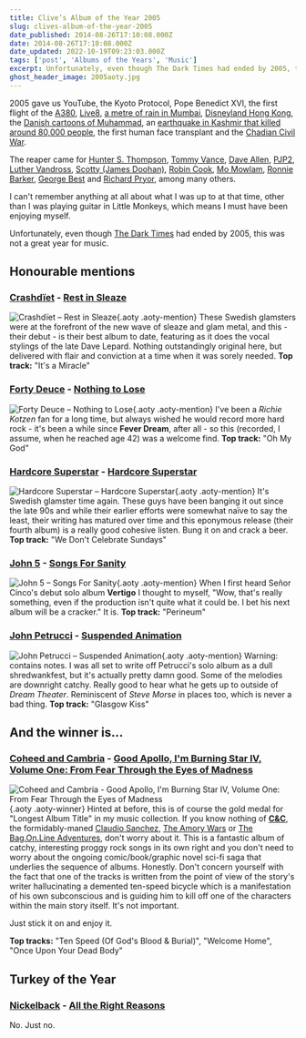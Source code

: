 ```yaml
---
title: Clive’s Album of the Year 2005
slug: clives-album-of-the-year-2005
date_published: 2014-08-26T17:10:08.000Z
date: 2014-08-26T17:10:08.000Z
date_updated: 2022-10-19T09:23:03.000Z
tags: ['post', 'Albums of the Years', 'Music']
excerpt: Unfortunately, even though The Dark Times had ended by 2005, this was not a great year for music.
ghost_header_image: 2005aoty.jpg
---
```


2005 gave us YouTube, the Kyoto Protocol, Pope Benedict XVI, the first flight of the [A380](http://en.wikipedia.org/wiki/Airbus_A380), [Live8](http://en.wikipedia.org/wiki/Live_8), [a metre of rain in Mumbai](http://en.wikipedia.org/wiki/Maharashtra_floods_of_2005), [Disneyland Hong Kong](http://en.wikipedia.org/wiki/Hong_Kong_Disneyland_Resort), the [Danish cartoons of Muhammad](http://en.wikipedia.org/wiki/Jyllands-Posten_Muhammad_cartoons_controversy), an [earthquake in Kashmir that killed around 80,000 people](http://en.wikipedia.org/wiki/2005_Kashmir_earthquake), the first human face transplant and the [Chadian Civil War](http://en.wikipedia.org/wiki/Chadian_Civil_War_(2005%E2%80%9310)).

The reaper came for [Hunter S. Thompson](http://en.wikipedia.org/wiki/Hunter_S._Thompson), [Tommy Vance](http://en.wikipedia.org/wiki/Tommy_Vance), [Dave Allen](http://en.wikipedia.org/wiki/Dave_Allen_(comedian)), [PJP2](http://en.wikipedia.org/wiki/Pope_John_Paul_II), [Luther Vandross](http://en.wikipedia.org/wiki/Luther_Vandross), [Scotty (James Doohan)](http://en.wikipedia.org/wiki/James_Doohan), [Robin Cook](http://en.wikipedia.org/wiki/Robin_Cook), [Mo Mowlam](http://en.wikipedia.org/wiki/Mo_Mowlam), [Ronnie Barker](http://en.wikipedia.org/wiki/Ronnie_Barker), [George Best](http://en.wikipedia.org/wiki/George_Best) and [Richard Pryor](http://en.wikipedia.org/wiki/Richard_Pryor), among many others.

I can't remember anything at all about what I was up to at that time, other than I was playing guitar in Little Monkeys, which means I must have been enjoying myself.

Unfortunately, even though [The Dark Times](/the-dark-times/) had ended by 2005, this was not a great year for music.

## Honourable mentions

### [Crashdïet](http://www.crashdiet.org/) - [Rest in Sleaze](http://www.amazon.co.uk/Rest-In-Sleaze-Crashdiet/dp/B000B6TRQ6/)

![Crashdïet – Rest in Sleaze](/public/images/2020/06/crashdiet_rest-in-sleaze.jpg){.aoty .aoty-mention} These Swedish glamsters were at the forefront of the new wave of sleaze and glam metal, and this - their debut - is their best album to date, featuring as it does the vocal stylings of the late Dave Lepard. Nothing outstandingly original here, but delivered with flair and conviction at a time when it was sorely needed. **Top track:** "It's a Miracle"

### [Forty Deuce](http://en.wikipedia.org/wiki/Nothing_to_Lose_%28Forty_Deuce_album%29) - [Nothing to Lose](http://www.amazon.co.uk/Nothing-Lose-Forty-Deuce/dp/B000H9I0Z6/)

![Forty Deuce – Nothing to Lose](/public/images/2020/06/forty-deuce_nothing-to-lose.jpg){.aoty .aoty-mention} I've been a *Richie Kotzen* fan for a long time, but always wished he would record more hard rock - it's been a while since **Fever Dream**, after all - so this (recorded, I assume, when he reached age 42) was a welcome find. **Top track:** "Oh My God"

### [Hardcore Superstar](http://www.hardcoresuperstar.com/) - [Hardcore Superstar](http://www.amazon.co.uk/Hardcore-Superstar/dp/B000GIWSA6/)

![Hardcore Superstar – Hardcore Superstar](/public/images/2020/06/hardcore-superstar_hardcore-superstar.jpg){.aoty .aoty-mention} It's Swedish glamster time again. These guys have been banging it out since the late 90s and while their earlier efforts were somewhat naïve to say the least, their writing has matured over time and this eponymous release (their fourth album) is a really good cohesive listen. Bung it on and crack a beer. **Top track:** "We Don't Celebrate Sundays"

### [John 5](http://www.john-5.com/) - [Songs For Sanity](http://www.amazon.co.uk/Songs-Sanity-John-5/dp/B000A87WOE/)

![John 5 – Songs For Sanity](/public/images/2020/06/john-5_songs-for-sanity.jpg){.aoty .aoty-mention} When I first heard Señor Cinco's debut solo album **Vertigo** I thought to myself, "Wow, that's really something, even if the production isn't quite what it could be. I bet his next album will be a cracker." It is. **Top track:** "Perineum"

### [John Petrucci](http://www.johnpetrucci.com/) - [Suspended Animation](http://www.amazon.co.uk/Suspended-Animation-Import-JOHN-PETRUCCI/dp/B0009ZEC2I/)

![John Petrucci – Suspended Animation](/public/images/2020/06/john-petrucci_suspended-animation.jpg){.aoty .aoty-mention} Warning: contains notes. I was all set to write off Petrucci's solo album as a dull shredwankfest, but it's actually pretty damn good. Some of the melodies are downright catchy. Really good to hear what he gets up to outside of *Dream Theater*. Reminiscent of *Steve Morse* in places too, which is never a bad thing. **Top track:** "Glasgow Kiss"

## And the winner is...

### [Coheed and Cambria](http://www.coheedandcambria.com/) - [Good Apollo, I'm Burning Star IV, Volume One: From Fear Through the Eyes of Madness](http://www.amazon.co.uk/Good-Apollo-Burning-Star-One/dp/B000AS1H9K/)
![Coheed and Cambria - Good Apollo, I'm Burning Star IV, Volume One: From Fear Through the Eyes of Madness](/public/images/2020/06/coheed-and-cambria_good-apollo-im-burning-star-iv-from-fear-through-the-eyes-of-madness.jpeg){.aoty .aoty-winner}
Hinted at before, this is of course the gold medal for "Longest Album Title" in my music collection. If you know nothing of [**C&C**](http://coheed.wikia.com/wiki/Coheed_And_Cambria), the formidably-maned [Claudio Sanchez](http://coheed.wikia.com/wiki/Claudio_Sanchez), [The Amory Wars](http://coheed.wikia.com/wiki/The_Amory_Wars) or [The Bag.On.Line Adventures](http://coheed.wikia.com/wiki/The_Bag.On.Line_Adventures), don't worry about it. This is a fantastic album of catchy, interesting proggy rock songs in its own right and you don't need to worry about the ongoing comic/book/graphic novel sci-fi saga that underlies the sequence of albums. Honestly. Don't concern yourself with the fact that one of the tracks is written from the point of view of the story's writer hallucinating a demented ten-speed bicycle which is a manifestation of his own subconscious and is guiding him to kill off one of the characters within the main story itself. It's not important.

Just stick it on and enjoy it.

**Top tracks:** "Ten Speed (Of God's Blood & Burial)", "Welcome Home", "Once Upon Your Dead Body"

## Turkey of the Year

### [Nickelback](http://www.nickelback.com/) - [All the Right Reasons](http://www.amazon.co.uk/All-Right-Reasons-Nickelback/dp/B000ASATO4/)

No. Just no.
